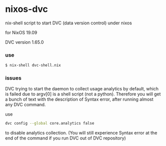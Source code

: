 # nixos-dvc
nix-shell script to start DVC (data version control) under nixos

for NixOS 19.09

DVC version 1.65.0

### use

```sh
$ nix-shell dvc-shell.nix
```

### issues

DVC trying to start the daemon to collect usage analytics by default, which is failed due to argv[0] is a shell script (not a python). Therefore you will get a bunch of text with the description of Syntax error,
after running almost any DVC command.

use
```sh
dvc config --global core.analytics false
```
to disable analytics collection. (You will still experience Syntax error at the end of the command if you run DVC out of DVC repository)
